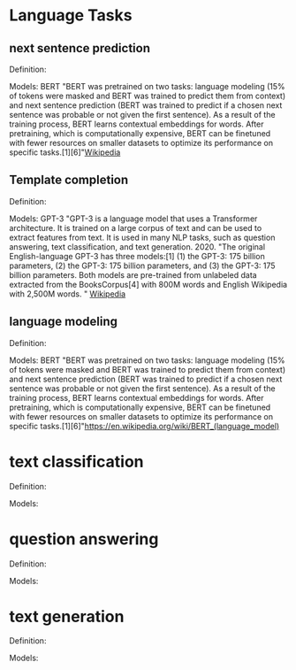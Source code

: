 # Language Tasks

## next sentence prediction

Definition:

Models: BERT "BERT was pretrained on two tasks: language modeling (15% of tokens were masked and BERT was trained to predict them from context) and next sentence prediction (BERT was trained to predict if a chosen next sentence was probable or not given the first sentence). As a result of the training process, BERT learns contextual embeddings for words. After pretraining, which is computationally expensive, BERT can be finetuned with fewer resources on smaller datasets to optimize its performance on specific tasks.[1][6]"[Wikipedia](https://en.wikipedia.org/wiki/BERT_(language_model))

## Template completion

Definition:

Models: GPT-3 "GPT-3 is a language model that uses a Transformer architecture. It is trained on a large corpus of text and can be used to extract features from text. It is used in many NLP tasks, such as question answering, text classification, and text generation. 2020. "The original English-language GPT-3 has three models:[1] (1) the GPT-3: 175 billion parameters, (2) the GPT-3: 175 billion parameters, and (3) the GPT-3: 175 billion parameters. Both models are pre-trained from unlabeled data extracted from the BooksCorpus[4] with 800M words and English Wikipedia with 2,500M words. " [Wikipedia](https://en.wikipedia.org/wiki/GPT-3)

## language modeling

Definition:

Models: BERT "BERT was pretrained on two tasks: language modeling (15% of tokens were masked and BERT was trained to predict them from context) and next sentence prediction (BERT was trained to predict if a chosen next sentence was probable or not given the first sentence). As a result of the training process, BERT learns contextual embeddings for words. After pretraining, which is computationally expensive, BERT can be finetuned with fewer resources on smaller datasets to optimize its performance on specific tasks.[1][6]"https://en.wikipedia.org/wiki/BERT_(language_model)

# text classification

Definition:

Models: 

# question answering

Definition:

Models: 

# text generation

Definition:

Models:


